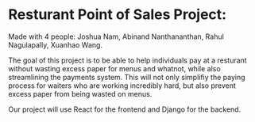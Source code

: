 # Resturant Point of Sales Project: 
Made with 4 people: Joshua Nam, Abinand Nanthananthan, Rahul Nagulapally, Xuanhao Wang.

The goal of this project is to be able to help individuals pay at a resturant without wasting excess paper for menus and whatnot, while also streamlining the payments system. This will not only simplifiy the paying process for waiters who are working incredibly hard, but also prevent excess paper from being wasted on menus.  

Our project will use React for the frontend and Django for the backend.
